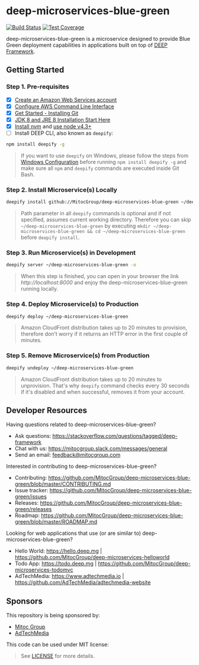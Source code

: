 deep-microservices-blue-green
=============================

[![Build Status](https://travis-ci.org/MitocGroup/deep-microservices-blue-green.svg?branch=master)](https://travis-ci.org/MitocGroup/deep-microservices-blue-green)
[![Test Coverage](https://codeclimate.com/repos/57a0b84c07d52e6670005ddf/badges/81c2f90a28ba2807446e/coverage.svg)](https://codeclimate.com/repos/57a0b84c07d52e6670005ddf/coverage)

deep-microservices-blue-green is a microservice designed to provide Blue Green deployment capabilities
in applications built on top of [DEEP Framework](https://github.com/MitocGroup/deep-framework).


## Getting Started

### Step 1. Pre-requisites

- [x] [Create an Amazon Web Services account](https://www.youtube.com/watch?v=WviHsoz8yHk)
- [x] [Configure AWS Command Line Interface](https://docs.aws.amazon.com/cli/latest/userguide/cli-chap-getting-started.html)
- [x] [Get Started - Installing Git](https://git-scm.com/book/en/v2/Getting-Started-Installing-Git)
- [x] [JDK 8 and JRE 8 Installation Start Here](https://docs.oracle.com/javase/8/docs/technotes/guides/install/install_overview.html)
- [x] [Install nvm](https://github.com/creationix/nvm#install-script) and [use node v4.3+](https://github.com/creationix/nvm#usage)
- [ ] Install DEEP CLI, also known as `deepify`:

```bash
npm install deepify -g
```

> If you want to use `deepify` on Windows, please follow the steps from
[Windows Configuration](https://github.com/MitocGroup/deep-framework/blob/master/docs/windows.md)
before running `npm install deepify -g` and make sure all `npm` and `deepify` commands are executed
inside Git Bash.

### Step 2. Install Microservice(s) Locally

```bash
deepify install github://MitocGroup/deep-microservices-blue-green ~/deep-microservices-blue-green
```

> Path parameter in all `deepify` commands is optional and if not specified, assumes current
working directory. Therefore you can skip `~/deep-microservices-blue-green` by executing
`mkdir ~/deep-microservices-blue-green && cd ~/deep-microservices-blue-green` before `deepify install`.

### Step 3. Run Microservice(s) in Development

```bash
deepify server ~/deep-microservices-blue-green -o
```

> When this step is finished, you can open in your browser the link *http://localhost:8000*
and enjoy the deep-microservices-blue-green running locally.

### Step 4. Deploy Microservice(s) to Production

```bash
deepify deploy ~/deep-microservices-blue-green
```

> Amazon CloudFront distribution takes up to 20 minutes to provision, therefore don’t worry
if it returns an HTTP error in the first couple of minutes.

### Step 5. Remove Microservice(s) from Production

```bash
deepify undeploy ~/deep-microservices-blue-green
```

> Amazon CloudFront distribution takes up to 20 minutes to unprovision. That's why `deepify`
command checks every 30 seconds if it's disabled and when successful, removes it from your account.


## Developer Resources

Having questions related to deep-microservices-blue-green?

- Ask questions: https://stackoverflow.com/questions/tagged/deep-framework
- Chat with us: https://mitocgroup.slack.com/messages/general
- Send an email: feedback@mitocgroup.com

Interested in contributing to deep-microservices-blue-green?

- Contributing: https://github.com/MitocGroup/deep-microservices-blue-green/blob/master/CONTRIBUTING.md
- Issue tracker: https://github.com/MitocGroup/deep-microservices-blue-green/issues
- Releases: https://github.com/MitocGroup/deep-microservices-blue-green/releases
- Roadmap: https://github.com/MitocGroup/deep-microservices-blue-green/blob/master/ROADMAP.md

Looking for web applications that use (or are similar to) deep-microservices-blue-green?

- Hello World: https://hello.deep.mg | https://github.com/MitocGroup/deep-microservices-helloworld
- Todo App: https://todo.deep.mg | https://github.com/MitocGroup/deep-microservices-todomvc
- AdTechMedia: https://www.adtechmedia.io | https://github.com/AdTechMedia/adtechmedia-website


## Sponsors

This repository is being sponsored by:
- [Mitoc Group](https://www.mitocgroup.com)
- [AdTechMedia](https://www.adtechmedia.io)

This code can be used under MIT license:
> See [LICENSE](https://github.com/MitocGroup/deep-microservices-blue-green/blob/master/LICENSE) for more details.
